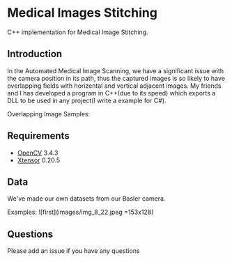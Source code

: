 # Medical Images Stitching

C++ implementation for Medical Image Stitching.

## Introduction

In the Automated Medical Image Scanning, we have a significant issue with the camera position in its path, thus the captured images is so likely to have overlapping fields with horizental and vertical adjacent images. My friends and I has developed a program in C++(due to its speed) which exports a DLL to be used in any project(I write a example for C#).

Overlapping Image Samples:



## Requirements

* [OpenCV](https://github.com/opencv/opencv) 3.4.3
* [Xtensor](https://github.com/xtensor-stack/xtensor) 0.20.5

## Data 

We've made our own datasets from our Basler camera.

Examples:
![first](images/img_8_22.jpeg =153x128)


## Questions
Please add an issue if you have any questions
